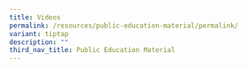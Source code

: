 ```yaml
---
title: Videos
permalink: /resources/public-education-material/permalink/
variant: tiptap
description: ""
third_nav_title: Public Education Material
---
```

